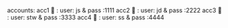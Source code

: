 accounts:
acc1 👨 : user: js & pass :1111
acc2 👩 : user: jd & pass :2222
acc3 👨 : user: stw & pass :3333
acc4 👩 : user: ss & pass :4444

